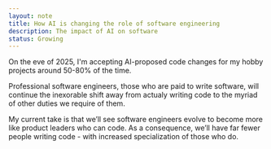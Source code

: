 ```yaml
---
layout: note
title: How AI is changing the role of software engineering
description: The impact of AI on software
status: Growing
---
```


On the eve of 2025, I'm accepting AI-proposed code changes for my hobby projects around 50-80% of the time.

Professional software engineers, those who are paid to write software, will continue the inexorable shift
away from actualy writing code to the myriad of other duties we require of them.

My current take is that we’ll see software engineers evolve to become more like product leaders who can code. As a
consequence, we’ll have far fewer people writing code - with increased specialization of those who do.